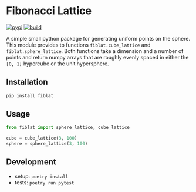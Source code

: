 Fibonacci Lattice
=================
[![pypi](https://img.shields.io/pypi/v/fiblat)](https://pypi.org/project/fiblat/)
[![build](https://github.com/erikbrinkman/fibonacci_lattice/actions/workflows/build.yml/badge.svg)](https://github.com/erikbrinkman/fibonacci_lattice/actions/workflows/build.yml)

A simple small python package for generating uniform points on the sphere.
This module provides to functions `fiblat.cube_lattice` and `fiblat.sphere_lattice`.
Both functions take a dimension and a number of points and return numpy arrays that are roughly evenly spaced in either the `[0, 1]` hypercube or the unit hypersphere.

Installation
------------

```bash
pip install fiblat
```

Usage
-----

```python
from fiblat import sphere_lattice, cube_lattice

cube = cube_lattice(3, 100)
sphere = sphere_lattice(3, 100)
```

Development
-----------

- setup: `poetry install`
- tests: `poetry run pytest`

